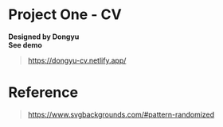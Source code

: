 # Project One - CV

**Designed by Dongyu**  
**See demo**
>https://dongyu-cv.netlify.app/

# Reference
> https://www.svgbackgrounds.com/#pattern-randomized
> 
